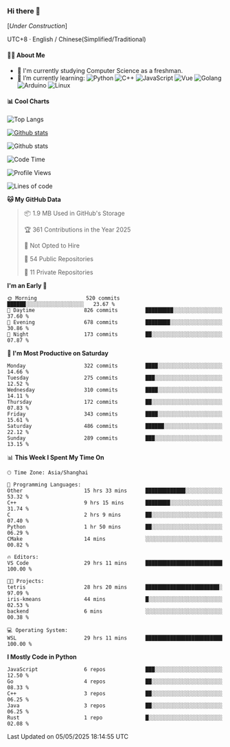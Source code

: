 ### Hi there 👋

\[*Under Construction*\]

UTC+8 · English / Chinese(Simplified/Traditional)

<!--
**NoNormalCreeper/NoNormalCreeper** is a ✨ _special_ ✨ repository because its `README.md` (this file) appears on your GitHub profile.

Here are some ideas to get you started:

- 🔭 I’m currently working on ...
- 🌱 I’m currently learning ...
- 👯 I’m looking to collaborate on ...
- 🤔 I’m looking for help with ...
- 💬 Ask me about ...
- 📫 How to reach me: ...
- 😄 Pronouns: ...
- ⚡ Fun fact: ...
-->

#### 👩‍💻 About Me

- 🏫 I'm currently studying Computer Science as a freshman.
- 🌱 I’m currently learning: 
![Python](https://img.shields.io/badge/-Python-blue?style=flat-square&logo=Python&logoColor=fff)
![C++](https://img.shields.io/badge/-C%2B%2B-00599C?style=flat-square&logo=C%2B%2B&logoColor=fff)
![JavaScript](https://img.shields.io/badge/-JavaScript-ffca18?style=flat-square&logo=JavaScript&logoColor=fff)
![Vue](https://img.shields.io/badge/-Vue-4FC08D?style=flat-square&logo=Vue.js&logoColor=fff)
![Golang](https://img.shields.io/badge/-Go-007d9c?style=flat-square&logo=Go&logoColor=fff)
![Arduino](https://img.shields.io/badge/-Arduino-00979D?style=flat-square&logo=Arduino&logoColor=fff)
![Linux](https://img.shields.io/badge/-Linux-FCC624?style=flat-square&logo=Linux&logoColor=fff)

#### 📊 Cool Charts

![Top Langs](https://readme-stats-zeta-six.vercel.app/api/top-langs/?username=NoNormalCreeper&layout=compact)

[![Github stats](https://readme-stats-zeta-six.vercel.app/api?username=NoNormalCreeper&show=reviews,discussions_started,discussions_answered,prs_merged,prs_merged_percentage)](https://github.com/anuraghazra/github-readme-stats)

![Github stats](https://github-profile-trophy.vercel.app/?username=NoNormalCreeper)


<!--START_SECTION:waka-->
![Code Time](http://img.shields.io/badge/Code%20Time-455%20hrs%2037%20mins-blue)

![Profile Views](http://img.shields.io/badge/Profile%20Views-0-blue)

![Lines of code](https://img.shields.io/badge/From%20Hello%20World%20I%27ve%20Written-3.0%20million%20lines%20of%20code-blue)

**🐱 My GitHub Data** 

> 📦 1.9 MB Used in GitHub's Storage 
 > 
> 🏆 361 Contributions in the Year 2025
 > 
> 🚫 Not Opted to Hire
 > 
> 📜 54 Public Repositories 
 > 
> 🔑 11 Private Repositories 
 > 
**I'm an Early 🐤** 

```text
🌞 Morning                520 commits         ██████░░░░░░░░░░░░░░░░░░░   23.67 % 
🌆 Daytime                826 commits         █████████░░░░░░░░░░░░░░░░   37.60 % 
🌃 Evening                678 commits         ████████░░░░░░░░░░░░░░░░░   30.86 % 
🌙 Night                  173 commits         ██░░░░░░░░░░░░░░░░░░░░░░░   07.87 % 
```
📅 **I'm Most Productive on Saturday** 

```text
Monday                   322 commits         ████░░░░░░░░░░░░░░░░░░░░░   14.66 % 
Tuesday                  275 commits         ███░░░░░░░░░░░░░░░░░░░░░░   12.52 % 
Wednesday                310 commits         ████░░░░░░░░░░░░░░░░░░░░░   14.11 % 
Thursday                 172 commits         ██░░░░░░░░░░░░░░░░░░░░░░░   07.83 % 
Friday                   343 commits         ████░░░░░░░░░░░░░░░░░░░░░   15.61 % 
Saturday                 486 commits         ██████░░░░░░░░░░░░░░░░░░░   22.12 % 
Sunday                   289 commits         ███░░░░░░░░░░░░░░░░░░░░░░   13.15 % 
```


📊 **This Week I Spent My Time On** 

```text
🕑︎ Time Zone: Asia/Shanghai

💬 Programming Languages: 
Other                    15 hrs 33 mins      █████████████░░░░░░░░░░░░   53.32 % 
C++                      9 hrs 15 mins       ████████░░░░░░░░░░░░░░░░░   31.74 % 
C                        2 hrs 9 mins        ██░░░░░░░░░░░░░░░░░░░░░░░   07.40 % 
Python                   1 hr 50 mins        ██░░░░░░░░░░░░░░░░░░░░░░░   06.29 % 
CMake                    14 mins             ░░░░░░░░░░░░░░░░░░░░░░░░░   00.82 % 

🔥 Editors: 
VS Code                  29 hrs 11 mins      █████████████████████████   100.00 % 

🐱‍💻 Projects: 
tetris                   28 hrs 20 mins      ████████████████████████░   97.09 % 
iris-kmeans              44 mins             █░░░░░░░░░░░░░░░░░░░░░░░░   02.53 % 
backend                  6 mins              ░░░░░░░░░░░░░░░░░░░░░░░░░   00.38 % 

💻 Operating System: 
WSL                      29 hrs 11 mins      █████████████████████████   100.00 % 
```

**I Mostly Code in Python** 

```text
JavaScript               6 repos             ███░░░░░░░░░░░░░░░░░░░░░░   12.50 % 
Go                       4 repos             ██░░░░░░░░░░░░░░░░░░░░░░░   08.33 % 
C++                      3 repos             ██░░░░░░░░░░░░░░░░░░░░░░░   06.25 % 
Java                     3 repos             ██░░░░░░░░░░░░░░░░░░░░░░░   06.25 % 
Rust                     1 repo              █░░░░░░░░░░░░░░░░░░░░░░░░   02.08 % 
```




 Last Updated on 05/05/2025 18:14:55 UTC
<!--END_SECTION:waka-->

